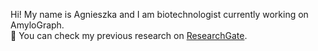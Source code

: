 Hi! My name is Agnieszka and I am biotechnologist currently working on AmyloGraph.
<br> :petri_dish: You can check my previous research on [ResearchGate](https://www.researchgate.net/profile/Agnieszka-Barbach).

